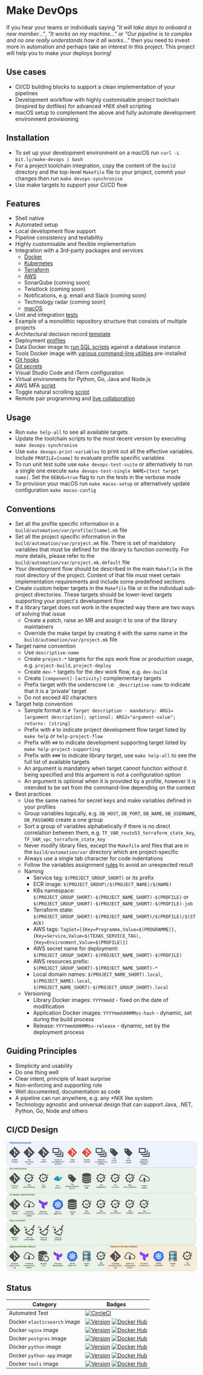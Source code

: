 # Make DevOps

If you hear your teams or individuals saying _"It will take days to onboard a new member..."_, _"It works on my machine..."_ or _"Our pipeline is to complex and no one really understands how it all works..."_ then you need to invest more in automation and perhaps take an interest in this project. This project will help you to make your deploys boring!

## Use cases

- CI/CD building blocks to support a clean implementation of your pipelines
- Development workflow with highly customisable project toolchain (inspired by dotfiles) for advanced \*NIX shell scripting
- macOS setup to complement the above and fully automate development environment provisioning

## Installation

- To set up your development environment on a macOS run `curl -L bit.ly/make-devops | bash`
- For a project toolchain integration, copy the content of the `build` directory and the top-level `Makefile` file to your project, commit your changes then run `make devops-synchronise`
- Use make targets to support your CI/CD flow

## Features

- Shell native
- Automated setup
- Local development flow support
- Pipeline consistency and testability
- Highly customisable and flexible implementation
- Integration with a 3rd-party packages and services
  - [Docker](build/automation/lib/docker.mk)
  - [Kubernetes](build/automation/lib/k8s.mk)
  - [Terraform](build/automation/lib/terraform.mk)
  - [AWS](build/automation/lib/aws.mk)
  - SonarQube (coming soon)
  - Twistlock (coming soon)
  - Notifications, e.g. email and Slack (coming soon)
  - Technology radar (coming soon)
  - [macOS](build/automation/lib/macos.mk)
- Unit and integration [tests](build/automation/test)
- Example of a monolithic repository structure that consists of multiple projects
- Architectural decision record [template](documentation/adr/README.md)
- Deployment [profiles](build/automation/var/profile/README.md)
- Data Docker image to [run SQL scripts](build/docker/data/assets/sbin/entrypoint.sh) against a database instance
- Tools Docker image with [various command-line utilities](build/docker/tools/Dockerfile) pre-installed
- [Git hooks](build/automation/etc/githooks)
- [Git secrets](https://github.com/awslabs/git-secrets)
- Visual Studio Code and iTerm configuration
- Virtual environments for Python, Go, Java and Node.js
- AWS MFA [script](build/automation/bin/texas-mfa.py)
- Toggle natural scrolling [script](build/automation/bin/toggle-natural-scrolling)
- Remote pair programming and [live collaboration](https://marketplace.visualstudio.com/items?itemName=MS-vsliveshare.vsliveshare)

## Usage

- Run `make help-all` to see all available targets
- Update the toolchain scripts to the most recent version by executing `make devops-synchronise`
- Use `make devops-print-variables` to print out all the effective variables. Include `PROFILE=[name]` to evaluate profile specific variables
- To run unit test suite use `make devops-test-suite` or alternatively to run a single one execute `make devops-test-single NAME=[test target name]`. Set the `DEBUG=true` flag to run the tests in the verbose mode
- To provision your macOS run `make macos-setup` or alternatively update configuration `make macos-config`

## Conventions

- Set all the profile specific information in a `build/automation/var/profile/[name].mk` file
- Set all the project specific information in the `build/automation/var/project.mk` file. There is set of mandatory variables that must be defined for the library to function correctly. For more details, please refer to the `build/automation/var/project.mk.default` file
- Your development flow should be described in the main `Makefile` in the root directory of the project. Content of that file must meet certain implementation requirements and include some predefined sections
- Create custom helper targets in the `Makefile` file or in the individual sub-project directories. These targets should be lower-level targets supporting your project's development flow
- If a library target does not work in the expected way there are two ways of solving that issue
  - Create a patch, raise an MR and assign it to one of the library maintainers
  - Override the make target by creating it with the same name in the `build/automation/var/project.mk` file
- Target name convention
  - Use `descriptive-name`
  - Create `project-*` targets for the ops work flow or production usage, e.g. `project-build`, `project-deploy`
  - Create `dev-*` targets for the dev work flow, e.g. `dev-build`
  - Create `[component]-[activity]` complementary targets
  - Prefix target with the underscore i.e. `_descriptive-name` to indicate that it is a 'private' target
  - Do not exceed 40 characters
- Target help convention
  - Sample format is `# Target description - mandatory: ARG1=[argument description]; optional: ARG2="argument-value"; returns: [string]`
  - Prefix with `#` to indicate project development flow target listed by `make help` or `help-project-flow`
  - Prefix with `##` to indicate development supporting target listed by `make help-project-supporting`
  - Prefix with `###` to indicate library target, use `make help-all` to see the full list of available targets
  - An argument is mandatory when target cannot function without it being specified and this argument is not a configuration option
  - An argument is optional when it is provided by a profile, however it is intended to be set from the command-line depending on the context
- Best practices
  - Use the same names for secret keys and make variables defined in your profiles
  - Group variables logically, e.g. `DB_HOST`, `DB_PORT`, `DB_NAME`, `DB_USERNAME`, `DB_PASSWORD` create a one group
  - Sort a group of variables alphabetically if there is no direct correlation between them, e.g. `TF_VAR_route53_terraform_state_key`, `TF_VAR_vpc_terraform_state_key`
  - Never modify library files, except the `Makefile` and files that are in the `build/automation/var` directory which are project-specific
  - Always use a single tab character for code indentations
  - Follow the variables assignment [rules](https://www.gnu.org/software/make/manual/html_node/Flavors.html#Flavors) to avoid an unexpected result
  - Naming
    - Service tag: `$(PROJECT_GROUP_SHORT)` or its prefix
    - ECR image: `$(PROJECT_GROUP)/$(PROJECT_NAME)/$(NAME)`
    - K8s namespace: `$(PROJECT_GROUP_SHORT)-$(PROJECT_NAME_SHORT)-$(PROFILE)` or `$(PROJECT_GROUP_SHORT)-$(PROJECT_NAME_SHORT)-$(PROFILE)-job`
    - Terraform state: `$(PROJECT_GROUP_SHORT)-$(PROJECT_NAME_SHORT)/$(PROFILE)/$(STACK)`
    - AWS tags: `TagSet=[{Key=Programme,Value=$(PROGRAMME)},{Key=Service,Value=$(TEXAS_SERVICE_TAG),{Key=Environment,Value=$(PROFILE)}]`
    - AWS secret name for deployment: `$(PROJECT_GROUP_SHORT)-$(PROJECT_NAME_SHORT)-$(PROFILE)`
    - AWS resources prefix: `$(PROJECT_GROUP_SHORT)-$(PROJECT_NAME_SHORT)-*`
    - Local domain names: `$(PROJECT_NAME_SHORT).local`, `$(PROJECT_NAME).local`, `$(PROJECT_NAME_SHORT)-$(PROJECT_GROUP_SHORT).local`
  - Versioning
    - Library Docker images: `YYYYmmdd` - fixed on the date of modification
    - Application Docker images: `YYYYmmddHHMMss-hash` - dynamic, set during the build process
    - Release: `YYYYmmddHHMMss-release` - dynamic, set by the deployment process

## Guiding Principles

- Simplicity and usability
- Do one thing well
- Clear intent, principle of least surprise
- Non-enforcing and supporting role
- Well documented, documentation as code
- A pipeline can run anywhere, e.g. any \*NIX like system
- Technology agnostic and universal design that can support Java, .NET, Python, Go, Node and others

## CI/CD Design

![DevOps CI Diagram](documentation/DevOps_CI_Diagram.png)

## Status

| Category                     | Badges                                                                                                                                                                                                                                                              |
| ---------------------------- | ------------------------------------------------------------------------------------------------------------------------------------------------------------------------------------------------------------------------------------------------------------------- |
| Automated Test               | [![CircleCI](https://circleci.com/gh/nhsd-ddce/make-devops.svg?style=shield)](https://circleci.com/gh/nhsd-ddce/make-devops)                                                                                                                                        |
| Docker `elasticsearch` image | [![Version](https://images.microbadger.com/badges/version/nhsd/elasticsearch.svg)](http://microbadger.com/images/nhsd/elasticsearch)&nbsp;[![Docker Hub](https://img.shields.io/docker/pulls/nhsd/elasticsearch.svg)](https://hub.docker.com/r/nhsd/elasticsearch/) |
| Docker `nginx` image         | [![Version](https://images.microbadger.com/badges/version/nhsd/nginx.svg)](http://microbadger.com/images/nhsd/nginx)&nbsp;[![Docker Hub](https://img.shields.io/docker/pulls/nhsd/nginx.svg)](https://hub.docker.com/r/nhsd/nginx/)                                 |
| Docker `postgres` image      | [![Version](https://images.microbadger.com/badges/version/nhsd/postgres.svg)](http://microbadger.com/images/nhsd/postgres)&nbsp;[![Docker Hub](https://img.shields.io/docker/pulls/nhsd/postgres.svg)](https://hub.docker.com/r/nhsd/postgres/)                     |
| Docker `python` image        | [![Version](https://images.microbadger.com/badges/version/nhsd/python.svg)](http://microbadger.com/images/nhsd/python)&nbsp;[![Docker Hub](https://img.shields.io/docker/pulls/nhsd/python.svg)](https://hub.docker.com/r/nhsd/python/)                             |
| Docker `python-app` image    | [![Version](https://images.microbadger.com/badges/version/nhsd/python-app.svg)](http://microbadger.com/images/nhsd/python-app)&nbsp;[![Docker Hub](https://img.shields.io/docker/pulls/nhsd/python-app.svg)](https://hub.docker.com/r/nhsd/python-app/)             |
| Docker `tools` image         | [![Version](https://images.microbadger.com/badges/version/nhsd/tools.svg)](http://microbadger.com/images/nhsd/tools)&nbsp;[![Docker Hub](https://img.shields.io/docker/pulls/nhsd/tools.svg)](https://hub.docker.com/r/nhsd/tools/)                                 |
